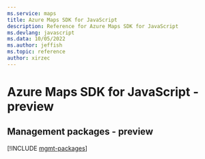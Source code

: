 ```yaml
---
ms.service: maps
title: Azure Maps SDK for JavaScript
description: Reference for Azure Maps SDK for JavaScript
ms.devlang: javascript
ms.data: 10/05/2022
ms.author: jeffish
ms.topic: reference
author: xirzec
---
```

# Azure Maps SDK for JavaScript - preview

## Management packages - preview
[!INCLUDE [mgmt-packages](maps-mgmt-index.md)]